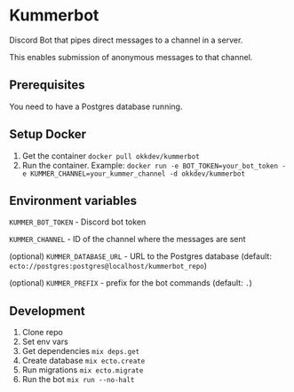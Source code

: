 # Kummerbot

Discord Bot that pipes direct messages to a channel in a server.

This enables submission of anonymous messages to that channel. 

## Prerequisites

You need to have a Postgres database running.

## Setup Docker

1. Get the container `docker pull okkdev/kummerbot`
1. Run the container. Example: `docker run -e BOT_TOKEN=your_bot_token -e KUMMER_CHANNEL=your_kummer_channel -d okkdev/kummerbot`

## Environment variables

`KUMMER_BOT_TOKEN` - Discord bot token

`KUMMER_CHANNEL` - ID of the channel where the messages are sent

(optional) `KUMMER_DATABASE_URL` - URL to the Postgres database (default: `ecto://postgres:postgres@localhost/kummerbot_repo`)

(optional) `KUMMER_PREFIX` - prefix for the bot commands (default: `.`)

## Development

1. Clone repo
1. Set env vars
1. Get dependencies `mix deps.get`
1. Create database `mix ecto.create`
1. Run migrations `mix ecto.migrate`
1. Run the bot `mix run --no-halt`
